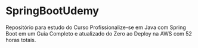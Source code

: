 # SpringBootUdemy
Repositório para estudo do Curso Profissionalize-se em Java com Spring Boot em um Guia Completo e atualizado do Zero ao Deploy na AWS com 52 horas totais.
